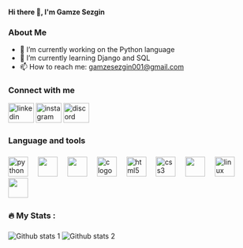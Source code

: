 <h1 align="left" style="font-size: 14;">Hi there 👋, I'm Gamze Sezgin</h1>

<h3 align="left">About Me</h3>
<p align="left">
<ul>
<li>🔭 I’m currently working on the Python language</li>  
<li>🌱 I’m currently learning Django and SQL</li>
<li>📫 How to reach me: <a href="mailto:gamzesezgin001@gmail.com">gamzesezgin001@gmail.com</a></li>
</ul>
</p> 

<h3 align="left">Connect with me</h3>
<div align="left">
    <a href= https://www.linkedin.com/in/gamze-sezgin-9b497922a/><img src="https://raw.githubusercontent.com/maurodesouza/profile-readme generator/master/src/assets/icons/social/linkedin/default.svg" width="52" height="40" alt="linkedin logo"/></a>
    <a href= https://www.instagram.com/gamze_sezgnn/><img src="https://raw.githubusercontent.com/maurodesouza/profile-readme-generator/master/src/assets/icons/social/instagram/default.svg" width="52" height="40" alt="instagram logo"/></a>
    <a href="https://discord.com/users/gamzesezgin"><img src="https://raw.githubusercontent.com/maurodesouza/profile-readme-generator/master/src/assets/icons/social/discord/default.svg" width="52" height="40" alt="discord logo" /></a>
  </div>

### 

<h3 align="left">Language and tools</h3>

###

<div align="left">
    <div align="left">
        <img src="https://cdn.jsdelivr.net/gh/devicons/devicon/icons/python/python-original.svg" height="40" alt="python logo"  />
        <img width="12" />
        <img src="https://cdn.jsdelivr.net/gh/devicons/devicon/icons/django/django-plain-wordmark.svg" height="40"/>
        <img width="12" />
        <img src="https://cdn.jsdelivr.net/gh/devicons/devicon/icons/sqlite/sqlite-original.svg" height="40" />
        <img width="12" />
        <img src="https://cdn.jsdelivr.net/gh/devicons/devicon/icons/c/c-original.svg" height="40" alt="c logo"  />
        <img width="12" />
        <img src="https://cdn.jsdelivr.net/gh/devicons/devicon/icons/html5/html5-original.svg" height="40" alt="html5 logo"  />
        <img width="12" />
        <img src="https://cdn.jsdelivr.net/gh/devicons/devicon/icons/css3/css3-original.svg" height="40" alt="css3 logo"  />
        <img width="12" />
        <img src="https://cdn.jsdelivr.net/gh/devicons/devicon/icons/bootstrap/bootstrap-plain-wordmark.svg" height="40"/>
        <img width="12" />
        <img src="https://cdn.jsdelivr.net/gh/devicons/devicon/icons/linux/linux-original.svg" height="40" alt="linux logo"  />
        <img width="12" />
        <img src="https://cdn.jsdelivr.net/gh/devicons/devicon/icons/git/git-original.svg" height="40"/> 
        <img width="12" />
          
</div>     
</div>

###

<h3 align="left">🔥   My Stats :</h3>

###
![Github stats 1](https://github-readme-stats.vercel.app/api/top-langs/?username=gamzesezgin&theme=light)
![Github stats 2](https://github-readme-stats.vercel.app/api?username=gamzesezgin&show_icons=true&theme=gradient)
